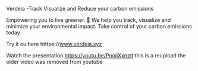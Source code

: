 Verdeia -Track Visualize and Reduce your carbon emissions

Empowering you to live greener. 🌳 We help you track, visualize and minimize your environmental impact. Take control of your carbon emissions today.

Try it ou here
htttps://www.verdeia.xyz

Watch the presentation
https://youtu.be/PnoiiXxnztI 
this is a reupload the older video was removed from youtube
